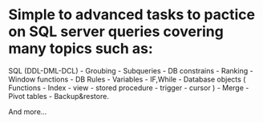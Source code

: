 # Simple to advanced tasks to pactice on SQL server queries covering many topics such as:

SQL (DDL-DML-DCL) - Groubing - Subqueries - DB constrains - Ranking - Window functions - DB Rules - Variables - IF,While - Database objects ( Functions - Index - view - stored procedure - trigger - cursor ) - Merge - Pivot tables - Backup&restore.

And more...
